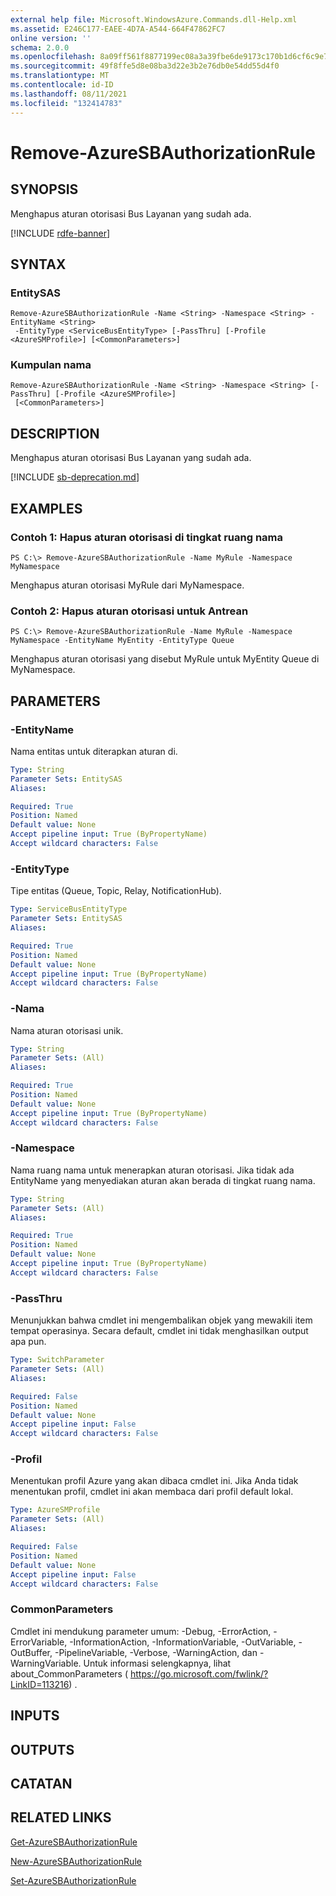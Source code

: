 ```yaml
---
external help file: Microsoft.WindowsAzure.Commands.dll-Help.xml
ms.assetid: E246C177-EAEE-4D7A-A544-664F47862FC7
online version: ''
schema: 2.0.0
ms.openlocfilehash: 8a09ff561f8877199ec08a3a39fbe6de9173c170b1d6cf6c9e7d85d2a73ca3ff
ms.sourcegitcommit: 49f8ffe5d8e08ba3d22e3b2e76db0e54dd55d4f0
ms.translationtype: MT
ms.contentlocale: id-ID
ms.lasthandoff: 08/11/2021
ms.locfileid: "132414783"
---
```

# Remove-AzureSBAuthorizationRule

## SYNOPSIS
Menghapus aturan otorisasi Bus Layanan yang sudah ada.

[!INCLUDE [rdfe-banner](../../includes/rdfe-banner.md)]

## SYNTAX

### EntitySAS
```
Remove-AzureSBAuthorizationRule -Name <String> -Namespace <String> -EntityName <String>
 -EntityType <ServiceBusEntityType> [-PassThru] [-Profile <AzureSMProfile>] [<CommonParameters>]
```

### Kumpulan nama
```
Remove-AzureSBAuthorizationRule -Name <String> -Namespace <String> [-PassThru] [-Profile <AzureSMProfile>]
 [<CommonParameters>]
```

## DESCRIPTION
Menghapus aturan otorisasi Bus Layanan yang sudah ada.

[!INCLUDE [sb-deprecation.md](../include/sb-deprecation.md)]

## EXAMPLES

### Contoh 1: Hapus aturan otorisasi di tingkat ruang nama
```
PS C:\> Remove-AzureSBAuthorizationRule -Name MyRule -Namespace MyNamespace
```

Menghapus aturan otorisasi MyRule dari MyNamespace.

### Contoh 2: Hapus aturan otorisasi untuk Antrean
```
PS C:\> Remove-AzureSBAuthorizationRule -Name MyRule -Namespace MyNamespace -EntityName MyEntity -EntityType Queue
```

Menghapus aturan otorisasi yang disebut MyRule untuk MyEntity Queue di MyNamespace.

## PARAMETERS

### -EntityName
Nama entitas untuk diterapkan aturan di.

```yaml
Type: String
Parameter Sets: EntitySAS
Aliases: 

Required: True
Position: Named
Default value: None
Accept pipeline input: True (ByPropertyName)
Accept wildcard characters: False
```

### -EntityType
Tipe entitas (Queue, Topic, Relay, NotificationHub).

```yaml
Type: ServiceBusEntityType
Parameter Sets: EntitySAS
Aliases: 

Required: True
Position: Named
Default value: None
Accept pipeline input: True (ByPropertyName)
Accept wildcard characters: False
```

### -Nama
Nama aturan otorisasi unik.

```yaml
Type: String
Parameter Sets: (All)
Aliases: 

Required: True
Position: Named
Default value: None
Accept pipeline input: True (ByPropertyName)
Accept wildcard characters: False
```

### -Namespace
Nama ruang nama untuk menerapkan aturan otorisasi.
Jika tidak ada EntityName yang menyediakan aturan akan berada di tingkat ruang nama.

```yaml
Type: String
Parameter Sets: (All)
Aliases: 

Required: True
Position: Named
Default value: None
Accept pipeline input: True (ByPropertyName)
Accept wildcard characters: False
```

### -PassThru
Menunjukkan bahwa cmdlet ini mengembalikan objek yang mewakili item tempat operasinya.
Secara default, cmdlet ini tidak menghasilkan output apa pun.

```yaml
Type: SwitchParameter
Parameter Sets: (All)
Aliases: 

Required: False
Position: Named
Default value: None
Accept pipeline input: False
Accept wildcard characters: False
```

### -Profil
Menentukan profil Azure yang akan dibaca cmdlet ini.
Jika Anda tidak menentukan profil, cmdlet ini akan membaca dari profil default lokal.

```yaml
Type: AzureSMProfile
Parameter Sets: (All)
Aliases: 

Required: False
Position: Named
Default value: None
Accept pipeline input: False
Accept wildcard characters: False
```

### CommonParameters
Cmdlet ini mendukung parameter umum: -Debug, -ErrorAction, -ErrorVariable, -InformationAction, -InformationVariable, -OutVariable, -OutBuffer, -PipelineVariable, -Verbose, -WarningAction, dan -WarningVariable. Untuk informasi selengkapnya, lihat about_CommonParameters ( https://go.microsoft.com/fwlink/?LinkID=113216) .

## INPUTS

## OUTPUTS

## CATATAN

## RELATED LINKS

[Get-AzureSBAuthorizationRule](./Get-AzureSBAuthorizationRule.md)

[New-AzureSBAuthorizationRule](./New-AzureSBAuthorizationRule.md)

[Set-AzureSBAuthorizationRule](./Set-AzureSBAuthorizationRule.md)



